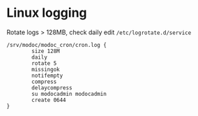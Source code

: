 # Linux logging


Rotate logs > 128MB, check daily
edit `/etc/logrotate.d/service`

```
/srv/modoc/modoc_cron/cron.log {
        size 128M
        daily
        rotate 5
        missingok
        notifempty
        compress
        delaycompress
        su modocadmin modocadmin
        create 0644
}
```
